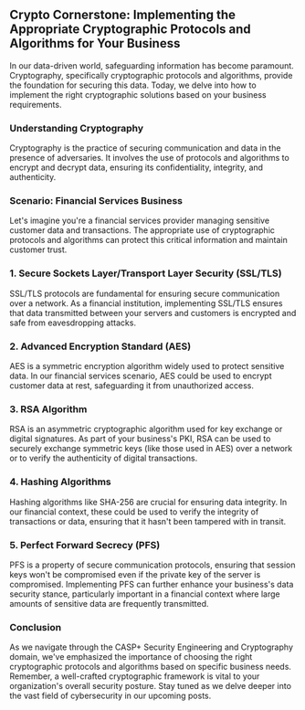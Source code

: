 ## Crypto Cornerstone: Implementing the Appropriate Cryptographic Protocols and Algorithms for Your Business

In our data-driven world, safeguarding information has become paramount. Cryptography, specifically cryptographic protocols and algorithms, provide the foundation for securing this data. Today, we delve into how to implement the right cryptographic solutions based on your business requirements.

### Understanding Cryptography

Cryptography is the practice of securing communication and data in the presence of adversaries. It involves the use of protocols and algorithms to encrypt and decrypt data, ensuring its confidentiality, integrity, and authenticity.

### Scenario: Financial Services Business

Let's imagine you're a financial services provider managing sensitive customer data and transactions. The appropriate use of cryptographic protocols and algorithms can protect this critical information and maintain customer trust.

### 1. Secure Sockets Layer/Transport Layer Security (SSL/TLS)

SSL/TLS protocols are fundamental for ensuring secure communication over a network. As a financial institution, implementing SSL/TLS ensures that data transmitted between your servers and customers is encrypted and safe from eavesdropping attacks.

### 2. Advanced Encryption Standard (AES)

AES is a symmetric encryption algorithm widely used to protect sensitive data. In our financial services scenario, AES could be used to encrypt customer data at rest, safeguarding it from unauthorized access.

### 3. RSA Algorithm

RSA is an asymmetric cryptographic algorithm used for key exchange or digital signatures. As part of your business's PKI, RSA can be used to securely exchange symmetric keys (like those used in AES) over a network or to verify the authenticity of digital transactions.

### 4. Hashing Algorithms

Hashing algorithms like SHA-256 are crucial for ensuring data integrity. In our financial context, these could be used to verify the integrity of transactions or data, ensuring that it hasn't been tampered with in transit.

### 5. Perfect Forward Secrecy (PFS)

PFS is a property of secure communication protocols, ensuring that session keys won't be compromised even if the private key of the server is compromised. Implementing PFS can further enhance your business's data security stance, particularly important in a financial context where large amounts of sensitive data are frequently transmitted.

### Conclusion

As we navigate through the CASP+ Security Engineering and Cryptography domain, we've emphasized the importance of choosing the right cryptographic protocols and algorithms based on specific business needs. Remember, a well-crafted cryptographic framework is vital to your organization's overall security posture. Stay tuned as we delve deeper into the vast field of cybersecurity in our upcoming posts.
